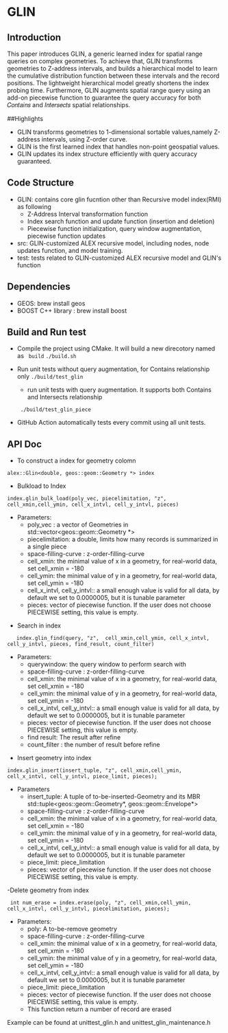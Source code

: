 # GLIN

## Introduction
This paper introduces GLIN, a generic learned index for spatial range queries on complex geometries. To achieve that, GLIN transforms geometries to Z-address intervals, and builds a hierarchical model to learn the cumulative distribution function between these intervals and the record positions. The lightweight hierarchical model greatly shortens the index probing time. Furthermore, GLIN augments spatial range query using an add-on piecewise function to guarantee the query accuracy for both 𝐶𝑜𝑛𝑡𝑎𝑖𝑛𝑠 and 𝐼𝑛𝑡𝑒𝑟𝑠𝑒𝑐𝑡𝑠 spatial relationships.

##Highlights
- GLIN transforms geometries to 1-dimensional sortable values,namely Z-address intervals, using Z-order curve.
- GLIN is the first learned index that handles non-point geospatial values.
- GLIN updates its index structure efficiently with query accuracy guaranteed.

## Code Structure
- GLIN: contains core glin fucntion other than Recursive model index(RMI) as following
  - Z-Address Interval transformation function
  - Index search function and update function (insertion and deletion)
  - Piecewise function initialization, query window augmentation, piecewise function updates
- src: GLIN-customized ALEX recursive model, including nodes, node updates function, and model training.
- test: tests related to GLIN-customized ALEX recursive model and GLIN's function

## Dependencies 
- GEOS: brew install geos
- BOOST C++ library : brew install boost

## Build and Run test
- Compile the project using CMake. It will build a new direcotory named as ``` build```
  ```./build.sh ```
- Run unit tests without query augmentation, for Contains relationship only
 ``` ./build/test_glin ```
  - run unit tests with query augmentation. It supports both Contains and Intersects relationship
  
  ``` ./build/test_glin_piece```
- GitHub Action automatically tests every commit using all unit tests.

## API Doc
- To construct a index for geometry colomn 

 ```alex::Glin<double, geos::geom::Geometry *> index```
 - Bulkload to Index

```index.glin_bulk_load(poly_vec, piecelimitation, "z", cell_xmin,cell_ymin, cell_x_intvl, cell_y_intvl, pieces)```

- Parameters:
  - poly_vec : a vector of Geometries in std::vector<geos::geom::Geometry *>
  - piecelimitation: a double, limits how many records is summarized in a single piece
  - space-filling-curve : z-order-filling-curve
  - cell_xmin: the minimal value of x in a geometry, for real-world data, set cell_xmin = -180
  - cell_ymin: the minimal value of y in a geometry, for real-world data, set cell_ymin = -180
  - cell_x_intvl, cell_y_intvl:: a small enough value is valid for all data, by default we set to 0.0000005, but it is tunable parameter
  - pieces: vector of piecewise function. If the user does not choose PIECEWISE setting, this value is empty.

* Search in index

`   index.glin_find(query, "z",  cell_xmin,cell_ymin, cell_x_intvl, cell_y_intvl, pieces, find_result, count_filter)`
* Parameters:
    * querywindow: the query window to perform search with
    * space-filling-curve :  z-order-filling-curve
    * cell_xmin:  the minimal value of x in a geometry, for real-world data, set cell_xmin = -180
    * cell_ymin:  the minimal value of y in a geometry, for real-world data, set cell_ymin = -180
    * cell_x_intvl, cell_y_intvl:: a small enough value is valid for all data, by default we set to 0.0000005, but it is tunable parameter
    * pieces: vector of piecewise function. If the user does not choose PIECEWISE setting, this value is empty.
    * find result:  The result after refine
    * count_filter :  the number of result before refine


- Insert geometry into index

```index.glin_insert(insert_tuple, "z", cell_xmin,cell_ymin, cell_x_intvl, cell_y_intvl, piece_limit, pieces);```

 - Parameters
   - insert_tuple:  A tuple of to-be-inserted-Geometry and its MBR  std::tuple<geos::geom::Geometry*, geos::geom::Envelope*>
   - space-filling-curve :  z-order-filling-curve
   - cell_xmin:  the minimal value of x in a geometry, for real-world data, set cell_xmin = -180
   - cell_ymin:  the minimal value of y in a geometry, for real-world data, set cell_ymin = -180
   - cell_x_intvl, cell_y_intvl:: a small enough value is valid for all data, by default we set to 0.0000005, but it is tunable parameter
   - piece_limit: piece_limitation
   - pieces: vector of piecewise function. If the user does not choose PIECEWISE setting, this value is empty.


-Delete geometry from index

  ` int num_erase = index.erase(poly, "z", cell_xmin,cell_ymin, cell_x_intvl, cell_y_intvl, piecelimitation, pieces);`
    
* Parameters:
  * poly:  A to-be-remove geometry
  * space-filling-curve :  z-order-filling-curve
  * cell_xmin:  the minimal value of x in a geometry, for real-world data, set cell_xmin = -180
  * cell_ymin:  the minimal value of y in a geometry, for real-world data, set cell_ymin = -180
  * cell_x_intvl, cell_y_intvl:: a small enough value is valid for all data, by default we set to 0.0000005, but it is tunable parameter
  * piece_limit: piece_limitation
  * pieces: vector of piecewise function. If the user does not choose PIECEWISE setting, this value is empty.
  * This function return a number of record are erased

Example can be found at unittest_glin.h and unittest_glin_maintenance.h